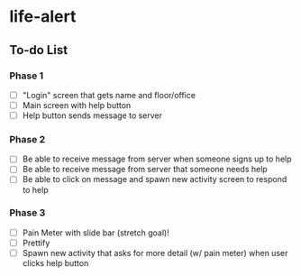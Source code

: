 # life-alert

## To-do List
### Phase 1
- [ ] "Login" screen that gets name and floor/office
- [ ] Main screen with help button
- [ ] Help button sends message to server

### Phase 2
- [ ] Be able to receive message from server when someone signs up to help
- [ ] Be able to receive message from server that someone needs help
- [ ] Be able to click on message and spawn new activity screen to respond to help

### Phase 3
- [ ] Pain Meter with slide bar (stretch goal)!
- [ ] Prettify
- [ ] Spawn new activity that asks for more detail (w/ pain meter) when user clicks help button

